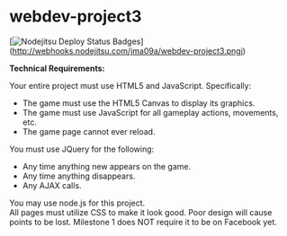 webdev-project3
===============

[![Nodejitsu Deploy Status Badges](http://webhooks.nodejitsu.com/jma09a/webdev-project3.png)]
(http://webhooks.nodejitsu.com/jma09a/webdev-project3.pngi) 


**Technical Requirements:**

Your entire project must use HTML5 and JavaScript.  Specifically:

* The game must use the HTML5 Canvas to display its graphics.
* The game must use JavaScript for all gameplay actions, movements, etc.
* The game page cannot ever reload.

You must use JQuery for the following:

* Any time anything new appears on the game.
* Any time anything disappears.
* Any AJAX calls.

You may use node.js for this project.  
All pages must utilize CSS to make it look good.  Poor design will cause points to be lost.
Milestone 1 does NOT require it to be on Facebook yet.
